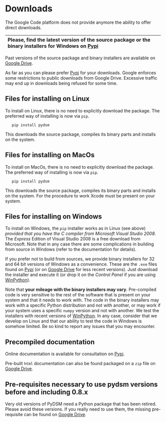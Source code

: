 # Downloads #

The Google Code platform does not provide anymore the ability to offer direct downloads.

| Please, find the latest version of the source package or the binary installers for Windows on [Pypi](https://pypi.python.org/pypi/pydsm/) |
|:------------------------------------------------------------------------------------------------------------------------------------------|

Past versions of the source package and binary installers are available on [Google Drive](https://drive.google.com/folderview?id=0B0XINMKmLTjHWWFqUE5sRHFCZ0E&usp=sharing).

As far as you can please prefer [Pypi](https://pypi.python.org/pypi/pydsm/) for your downloads. Google enforces some restrictions to public downloads from Google Drive. Excessive traffic may end up in downloads being refused for some time.


## Files for installing on Linux ##

To install on Linux, there is no need to explicitly download the package. The preferred way of installing is now via `pip`.
```
   pip install pydsm
```
This downloads the source package, compiles its binary parts and installs on the system.


## Files for installing on MacOs ##

To install on MacOs, there is no need to explicitly download the package. The preferred way of installing is now via `pip`.
```
   pip install pydsm
```
This downloads the source package, compiles its binary parts and installs on the system.  For the procedure to work Xcode must be present on your system.


## Files for installing on Windows ##

To install on Windows, the `pip` installer works as in Linux (see above) _provided that you have the C compiler from Microsoft Visual Studio 2008_. The _Express_ Edition of Visual Studio 2008 is a free download from Microsoft. Note that in any case there are some complications in building from source in Windows (refer to the documentation for details).

If you prefer not to build from sources, we provide binary installers for 32 and 64 bit versions of Windows as a convenience. These are the `.exe` files found on [Pypi](https://pypi.python.org/pypi/pydsm/) (or on
[Google Drive](https://drive.google.com/folderview?id=0B0XINMKmLTjHWWFqUE5sRHFCZ0E&usp=sharing) for less recent versions).
Just download the installer and execute it (or drop it on the _Control Panel_ if you are using [WinPython](http://winpython.sourceforge.net/)).

Note that **your mileage with the binary installers may vary**. Pre-compiled code is very sensitive to the rest of the software that is present on your system and that it needs to work with. The code in the binary installers may work with a specific Python distribution and not with another, or may work if your system uses a specific `numpy` version and not with another.  We test the installers with recent versions of [WinPython](http://winpython.sourceforge.net/).
In any case, consider that we develop on Linux and that our ability to test the code in Windows is somehow limited. Be so kind to report any issues that you may encounter.


## Precompiled documentation ##

Online documentation is available for consultation on [Pypi](http://pythonhosted.org//pydsm).

Pre-built `html` documentation can also be found packaged on a `zip` file on  [Google Drive](https://drive.google.com/folderview?id=0B0XINMKmLTjHWWFqUE5sRHFCZ0E&usp=sharing).


## Pre-requisites necessary to use pydsm versions before and including 0.8.x ##

Very old versions of PyDSM need a Python package that has been retired. Please avoid these versions. If you really need to use them, the missing pre-requisite can be found on [Google Drive](https://drive.google.com/folderview?id=0B0XINMKmLTjHWWFqUE5sRHFCZ0E&usp=sharing).